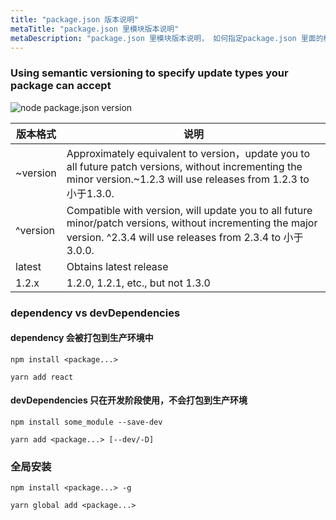 ```yaml
---
title: "package.json 版本说明"
metaTitle: "package.json 里模块版本说明"
metaDescription: "package.json 里模块版本说明， 如何指定package.json 里面的模块版本号"
---
```


### Using semantic versioning to specify update types your package can accept

![node package.json version](/images/frontend/wheelbarrel-with-tilde-caret-white-bg-w1000.jpg "node package.json version")


版本格式 | 说明
------------ | -------------
~version | Approximately equivalent to version，update you to all future patch versions, without incrementing the minor version.~1.2.3 will use releases from 1.2.3 to 小于1.3.0.
^version | Compatible with version, will update you to all future minor/patch versions, without incrementing the major version. ^2.3.4 will use releases from 2.3.4 to 小于3.0.0.
latest | Obtains latest release
1.2.x | 1.2.0, 1.2.1, etc., but not 1.3.0


### dependency vs devDependencies
#### dependency 会被打包到生产环境中
```
npm install <package...>

yarn add react

```
#### devDependencies 只在开发阶段使用，不会打包到生产环境
```
npm install some_module --save-dev

yarn add <package...> [--dev/-D]
```

### 全局安装
```
npm install <package...> -g

yarn global add <package...>
```